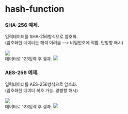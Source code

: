 # hash-function
### SHA-256 예제.

입력데이터를 SHA-256방식으로 암호화. <br>
(암호화한 데이터는 해석 어려움 --> 비밀번호에 적합. 단방향 해시)<br>
<br>
<img src="https://user-images.githubusercontent.com/60742556/75649327-2000e200-5c96-11ea-9a8e-54ac7dc7e032.PNG"><br>
데이터로 123입력 후 결과.
<img src="https://user-images.githubusercontent.com/60742556/75649332-21320f00-5c96-11ea-9934-b6774a47f572.PNG"><br>

### AES-256 예제.

입력데이터를 AES-256방식으로 암호화. <br>
(암호화한 데이터 복호 가능. 양방향 해시)<br>
<br>
<img src="https://user-images.githubusercontent.com/60742556/75783260-9fc8a280-5da3-11ea-8b1c-b32150afc725.PNG"><br>
데이터로 123입력 후 결과.
<img src="https://user-images.githubusercontent.com/60742556/75783264-a0f9cf80-5da3-11ea-9c61-0e1f50f1bc4c.PNG">
